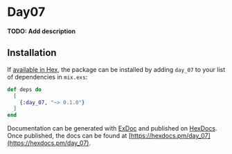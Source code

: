 # Day07

**TODO: Add description**

## Installation

If [available in Hex](https://hex.pm/docs/publish), the package can be installed
by adding `day_07` to your list of dependencies in `mix.exs`:

```elixir
def deps do
  [
    {:day_07, "~> 0.1.0"}
  ]
end
```

Documentation can be generated with [ExDoc](https://github.com/elixir-lang/ex_doc)
and published on [HexDocs](https://hexdocs.pm). Once published, the docs can
be found at [https://hexdocs.pm/day_07](https://hexdocs.pm/day_07).

